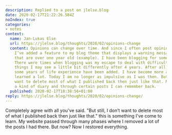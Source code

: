 ```yaml
---
description: Replied to a post on jlelse.blog
date: 2020-02-17T21:22:26.584Z
noIndex: true
categories:
- notes
context:
  name: Jan-Lukas Else
  url: https://jlelse.blog/thoughts/2020/02/opinions-change
  content: Opinions can change over time. And since I often post opinions on my blog,
    I’ve added a feature to my blog theme that displays a warning message above posts
    that are over one year old (example). I have been blogging for some time now.
    There were times when blogging was my escape to deal with difficult times. Some
    things I may see a little bit differently after 4 years. After all, since then
    some years of life experience have been added. I have become more adult. I have
    learned a lot. Today I am no longer as impulsive as I was then. But still, I don’t
    want to delete most of what I published back then just like that. My blog is partially
    a kind of diary and through certain posts I can remember back.
  published: 2020-02-17T18:38:56+01:00
reply: https://jlelse.blog/thoughts/2020/02/opinions-change/
---
```


Completely agree with all you've said. "But still, I don’t want to delete most of what I published back then just like that." this is something I've come to learn. My website passed through many phases where I removed a lot of the posts I had there. But now? Now I restored everything.
